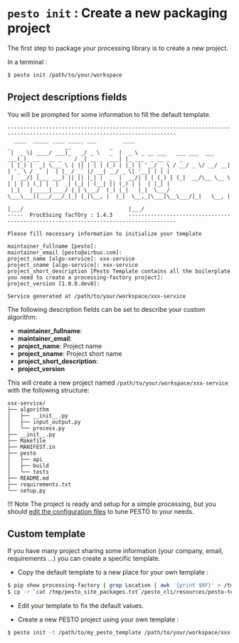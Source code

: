 # `pesto init` : Create a new packaging project

The first step to package your processing library is to create a new project.

In a terminal :
```bash
$ pesto init /path/to/your/workspace
```

## Project descriptions fields

You will be prompted for some information to fill the default template.

```
---------------------------------------------------------------------------------------------------------------------------
  ____  _____ ____ _____ ___        ____                              _                 __            _
 |  _ \| ____/ ___|_   _/ _ \   _  |  _ \ _ __ ___   ___ ___  ___ ___(_)_ __   __ _    / _| __ _  ___| |_ ___  _ __ _   _
 | |_) |  _| \___ \ | || | | | (_) | |_) | '__/ _ \ / __/ _ \/ __/ __| | '_ \ / _` |  | |_ / _` |/ __| __/ _ \| '__| | | |
 |  __/| |___ ___) || || |_| |  _  |  __/| | | (_) | (_|  __/\__ \__ \ | | | | (_| |  |  _| (_| | (__| || (_) | |  | |_| |
 |_|   |_____|____/ |_| \___/  (_) |_|   |_|  \___/ \___\___||___/___/_|_| |_|\__, |  |_|  \__,_|\___|\__\___/|_|   \__, |
                                                                              |___/                                 |___/
-----  ProcESsing facTOry : 1.4.3     -------------------------------------------------------------------------------------

Please fill necessary information to initialize your template

maintainer_fullname [pesto]: 
maintainer_email [pesto@airbus.com]: 
project_name [algo-service]: xxx-service
project_sname [algo-service]: xxx-service
project_short_description [Pesto Template contains all the boilerplate you need to create a processing-factory project]: 
project_version [1.0.0.dev0]: 

Service generated at /path/to/your/workspace/xxx-service
```

The following description fields can be set to describe your custom algorithm:

- **maintainer_fullname**:
- **maintainer_email**:
- **project_name**: Project name
- **project_sname**: Project short name
- **project_short_description**:
- **project_version**

[//]: # (TODO: Add the precise use of each field)

This will create a new project named `/path/to/your/workspace/xxx-service` with the following structure:

```text
xxx-service/
├── algorithm
│   ├── __init__.py
│   ├── input_output.py
│   └── process.py
├── __init__.py
├── Makefile
├── MANIFEST.in
├── pesto
│   ├── api
│   ├── build
│   └── tests
├── README.md
├── requirements.txt
└── setup.py
```

!!! Note
    The project is ready and setup for a simple processing, but you should [edit the configuration files](package_configuration.md) to tune PESTO to your needs.


## Custom template

If you have many project sharing some information (your company, email, requirements ...) you can create a specific template.

- Copy the default template to a new place for your own template :

```bash
$ pip show processing-factory | grep Location | awk '{print $NF}' > /tmp/pesto_site_packages.txt
$ cp -r `cat /tmp/pesto_site_packages.txt`/pesto_cli/resources/pesto-template /path/to/my_pesto_template
```

- Edit your template to fix the default values.

- Create a new PESTO project using your own template :

```bash
$ pesto init -t /path/to/my_pesto_template /path/to/your/workspace/xxx-service
```


